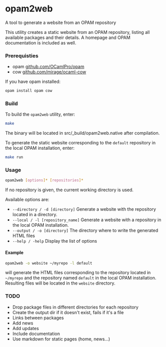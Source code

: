 opam2web
========

A tool to generate a website from an OPAM repository

This utility creates a static website from an OPAM repository, listing all 
available packages and their details. A homepage and OPAM documentation is 
included as well.

### Prerequisties

- opam [github.com/OCamlPro/opam](https://github.com/OCamlPro/opam)
- cow [github.com/mirage/ocaml-cow](https://github.com/mirage/ocaml-cow)

If you have opam installed:
```bash
opam install opam cow
```

### Build

To build the `opam2web` utility, enter:
```bash
make
```
The binary will be located in src/_build/opam2web.native after compilation.

To generate the static website corresponding to the `default` repository in the 
local OPAM installation, enter:
```bash
make run
```

### Usage

```bash
opam2web [options]* [repositories]*
```

If no repository is given, the current working directory is used.

Available options are:
- `--directory / -d [directory]`
    Generate a website with the repository located in a directory.
- `--local / -l [repository_name]`
    Generate a website with a repository in the local OPAM installation.
- `--output / -o [directory]`
    The directory where to write the generated HTML files
- `--help / -help`
    Display the list of options

#### Example

```bash
opam2web -o website ~/myrepo -l default
```
will generate the HTML files corresponding to the repository located in 
`~/myrepo` and the repository named `default` in the local OPAM installation.  
Resulting files will be located in the `website` directory.


### TODO

- Drop package files in different directories for each repository
- Create the output dir if it doesn't exist, fails if it's a file
- Links between packages
- Add news
- Add updates
- Include documentation
- Use markdown for static pages (home, news...)
